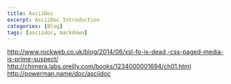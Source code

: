 ```yaml
---
title: AsciiDoc
excerpt: AsciiDoc Introduction
categories: [Blog]
tags: [asciidoc, markdown]
---
```


http://www.rockweb.co.uk/blog/2014/06/xsl-fo-is-dead,-css-paged-media-is-prime-suspect/
http://chimera.labs.oreilly.com/books/1234000001694/ch01.html
http://powerman.name/doc/asciidoc